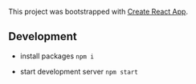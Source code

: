 This project was bootstrapped with [Create React App](https://github.com/facebook/create-react-app).

## Development

- install packages `npm i`

- start development server `npm start`
